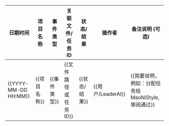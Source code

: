| 日期时间         | 项目名称       | 事件类型     | 关联文件/任务ID                 | 状态/结果    | 操作者 | 备注说明 (可选)                                    |
|--------------------|----------------|--------------|---------------------------------|--------------|--------|----------------------------------------------------|
| {{YYYY-MM-DD HH:MM}} | {{项目名称}}   | {{事件类型}} | {{文件路径 或 任务ID}}          | {{状态/结果}} | {{用户/LeaderAI}} | {{简要说明，例如：分配任务给MaoNiStyle, 审阅通过}} | 